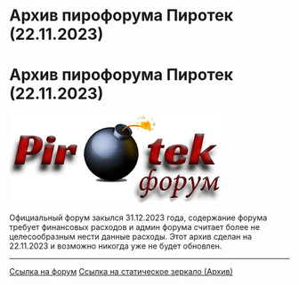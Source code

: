 # Архив пирофорума Пиротек (22.11.2023)
# Архив пирофорума Пиротек (22.11.2023)

<a href="[URL_на_сайта](https://piroforum-pirotek-archive.github.io/PIROFORUM-ARCHIVE/)">
  <img src="png/logo.png" alt="PiroTek_Logo" width="380px">
</a>

Официальный форум закылся 31.12.2023 года, содержание форума требует финансовых расходов и админ форума считает более не целесообразным нести данные расходы. Этот архив сделан на 22.11.2023 и возможно никогда уже не будет обновлен.

---
[Ссылка на форум](https://piroforum.info/)
[Ссылка на статическое зеркало (Архив)](https://piroforum-pirotek-archive.github.io/PIROFORUM-ARCHIVE/)
